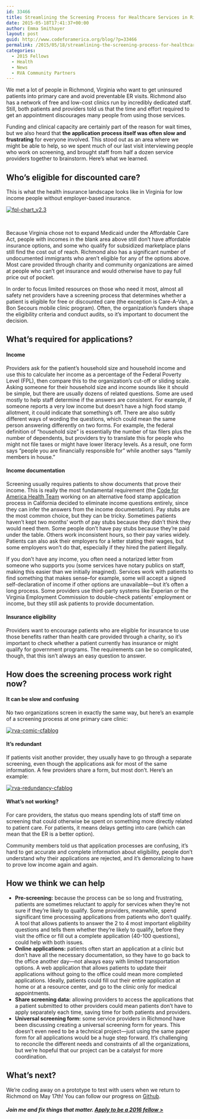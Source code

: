 ```yaml
---
id: 33466
title: Streamlining the Screening Process for Healthcare Services in Richmond, Virginia
date: 2015-05-18T17:41:37+00:00
author: Emma Smithayer
layout: post
guid: http://www.codeforamerica.org/blog/?p=33466
permalink: /2015/05/18/streamlining-the-screening-process-for-healthcare-services-in-richmond-virginia/
categories:
  - 2015 Fellows
  - Health
  - News
  - RVA Community Partners
---
```

We met a lot of people in Richmond, Virginia who want to get uninsured patients into primary care and avoid preventable ER visits. Richmond also has a network of free and low-cost clinics run by incredibly dedicated staff. Still, both patients and providers told us that the time and effort required to get an appointment discourages many people from using those services.

Funding and clinical capacity are certainly part of the reason for wait times, but we also heard that **the application process itself was often slow and frustrating** for everyone involved. This stood out as an area where we might be able to help, so we spent much of our last visit interviewing people who work on screening, and brought staff from half a dozen service providers together to brainstorm. Here’s what we learned.

## Who’s eligible for discounted care?

This is what the health insurance landscape looks like in Virginia for low income people without employer-based insurance.

[<img class="alignnone size-full wp-image-33467" src="http://www.codeforamerica.org/blog/wp-content/uploads/2015/05/fpl-chart_v2.3.png" alt="fpl-chart_v2.3" />](http://www.codeforamerica.org/blog/wp-content/uploads/2015/05/fpl-chart_v2.3.png)

&nbsp;

Because Virginia chose not to expand Medicaid under the Affordable Care Act, people with incomes in the blank area above still don’t have affordable insurance options, and some who qualify for subsidized marketplace plans still find the cost out of reach. Richmond also has a significant number of undocumented immigrants who aren’t eligible for any of the options above. Most care provided through charity and community organizations are aimed at people who can’t get insurance and would otherwise have to pay full price out of pocket.

In order to focus limited resources on those who need it most, almost all safety net providers have a screening process that determines whether a patient is eligible for free or discounted care (the exception is Care-A-Van, a Bon Secours mobile clinic program). Often, the organization’s funders shape the eligibility criteria and conduct audits, so it’s important to document the decision.

## What&#8217;s required for applications?

#### Income

Providers ask for the patient’s household size and household income and use this to calculate her income as a percentage of the Federal Poverty Level (FPL), then compare this to the organization’s cut-off or sliding scale. Asking someone for their household size and income sounds like it should be simple, but there are usually dozens of related questions. Some are used mostly to help staff determine if the answers are consistent. For example, if someone reports a very low income but doesn’t have a high food stamp allotment, it could indicate that something’s off. There are also subtly different ways of wording the questions, which could mean the same person answering differently on two forms. For example, the federal definition of “household size” is essentially the number of tax filers plus the number of dependents, but providers try to translate this for people who might not file taxes or might have lower literacy levels. As a result, one form says “people you are financially responsible for” while another says “family members in house.”

#### Income documentation

Screening usually requires patients to show documents that prove their income. This is really the most fundamental requirement (the [Code for America Health Team](https://www.codeforamerica.org/our-work/focus-areas/health/) working on an alternative food stamp application process in California decided to eliminate income questions entirely, since they can infer the answers from the income documentation). Pay stubs are the most common choice, but they can be tricky. Sometimes patients haven’t kept two months’ worth of pay stubs because they didn’t think they would need them. Some people don’t have pay stubs because they’re paid under the table. Others work inconsistent hours, so their pay varies widely. Patients can also ask their employers for a letter stating their wages, but some employers won’t do that, especially if they hired the patient illegally.

If you don’t have any income, you often need a notarized letter from someone who supports you (some services have notary publics on staff, making this easier than we initially imagined). Services work with patients to find something that makes sense&#8211;for example, some will accept a signed self-declaration of income if other options are unavailable<span style="color: #252525;">—</span>but it’s often a long process. Some providers use third-party systems like Experian or the Virginia Employment Commission to double-check patients’ employment or income, but they still ask patients to provide documentation.

#### Insurance eligibility

Providers want to encourage patients who are eligible for insurance to use those benefits rather than health care provided through a charity, so it’s important to check whether a patient currently has insurance or might qualify for government programs. The requirements can be so complicated, though, that this isn’t always an easy question to answer.

## How does the screening process work right now?

#### It can be slow and confusing

No two organizations screen in exactly the same way, but here’s an example of a screening process at one primary care clinic:

[<img class="alignnone size-full wp-image-33469" src="http://www.codeforamerica.org/blog/wp-content/uploads/2015/05/rva-comic-cfablog.jpg" alt="rva-comic-cfablog" />](http://www.codeforamerica.org/blog/wp-content/uploads/2015/05/rva-comic-cfablog.jpg)

#### It’s redundant

If patients visit another provider, they usually have to go through a separate screening, even though the applications ask for most of the same information. A few providers share a form, but most don’t. Here’s an example:

[<img class="alignnone size-full wp-image-33471" src="http://www.codeforamerica.org/blog/wp-content/uploads/2015/05/rva-redundancy-cfablog.png" alt="rva-redundancy-cfablog" />](http://www.codeforamerica.org/blog/wp-content/uploads/2015/05/rva-redundancy-cfablog.png)

#### What’s not working?

For care providers, the status quo means spending lots of staff time on screening that could otherwise be spent on something more directly related to patient care. For patients, it means delays getting into care (which can mean that the ER is a better option).

Community members told us that application processes are confusing, it’s hard to get accurate and complete information about eligibility, people don’t understand why their applications are rejected, and it’s demoralizing to have to prove low income again and again.

## How we think we can help

  * **Pre-screening:** because the process can be so long and frustrating, patients are sometimes reluctant to apply for services when they’re not sure if they’re likely to qualify. Some providers, meanwhile, spend significant time processing applications from patients who don’t qualify. A tool that allows patients to answer the 2 to 4 most important eligibility questions and tells them whether they’re likely to qualify, before they visit the office or fill out a complete application (40-100 questions), could help with both issues.
  * **Online applications:** patients often start an application at a clinic but don’t have all the necessary documentation, so they have to go back to the office another day<span style="color: #252525;">—</span>not always easy with limited transportation options. A web application that allows patients to update their applications without going to the office could mean more completed applications. Ideally, patients could fill out their entire application at home or at a resource center, and go to the clinic only for medical appointments.
  * **Share screening data:** allowing providers to access the applications that a patient submitted to other providers could mean patients don’t have to apply separately each time, saving time for both patients and providers.
  * **Universal screening form:** some service providers in Richmond have been discussing creating a universal screening form for years. This doesn’t even need to be a technical project<span style="color: #252525;">—</span>just using the same paper form for all applications would be a huge step forward. It’s challenging to reconcile the different needs and constraints of all the organizations, but we’re hopeful that our project can be a catalyst for more coordination.

## What’s next?

We’re coding away on a prototype to test with users when we return to Richmond on May 17th! You can follow our progress on <a href="https://github.com/codeforamerica/rva-screening" target="_blank">Github</a>.

##### Join me and fix things that matter. [Apply to be a 2016 fellow >](http://www.codeforamerica.org/forms/fellowship/become-a-fellow/?source_codes=blog)